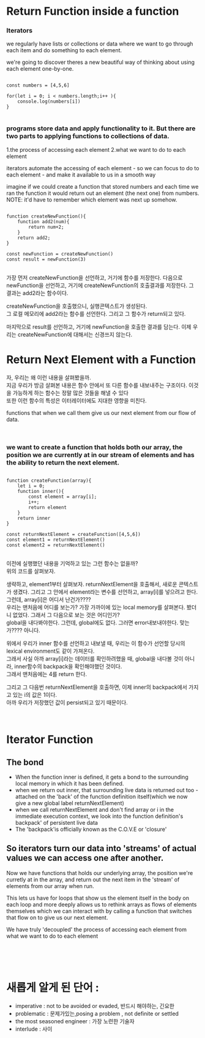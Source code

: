 # Return Function inside a function

### Iterators

we regularly have lists or collections or data where we want to go through each item and do something to each element.

we're going to discover theres a new beautiful way of thinking about using each element one-by-one.

<pre>
<code>
const numbers = [4,5,6]

for(let i = 0; i < numbers.length;i++ ){
    console.log(numbers[i])
}
</code>
</pre>

### programs store data and apply functionality to it. But there are two parts to applying functions to collections of data.

1.the process of accessing each element
2.what we want to do to each element

iterators automate the accessing of each element - so we can focus to do to each element - and make it available to us in a smooth way

imagine if we could create a function that stored numbers and each time we ran the function it would return out an element (the next one) from numbers. NOTE: it'd have to remember which element was next up somehow.

<pre>
<code>
function createNewFunction(){
    function add2(num){
        return num+2;
    }
    return add2;
}

const newFunction = createNewFunction()
const result = newFunction(3)
</code>
</pre>

가장 먼저 createNewFunction을 선언하고, 거기에 함수를 저장한다.
다음으로 newFunction을 선언하고, 거기에 createNewFunction의 호출결과를 저장한다. 그 결과는 add2라는 함수이다.

createNewFunction을 호출했으니, 실행콘텍스트가 생성된다.  
그 로컬 메모리에 add2라는 함수를 선언한다. 그리고 그 함수가 return되고 있다.

마지막으로 result를 선언하고, 거기에 newFunction을 호출한 결과를 담는다.
이제 우리는 createNewFunction에 대해서는 신경쓰지 않는다.

# Return Next Element with a Function

자, 우리는 왜 이런 내용을 살펴봤을까.  
지금 우리가 방금 살펴본 내용은 함수 안에서 또 다른 함수를 내보내주는 구조이다.
이것을 가능하게 하는 함수는 정말 많은 것들을 해낼 수 있다  
또한 이런 함수의 특성은 이터레이터에도 지대한 영향을 미친다.

functions that when we call them give us our next element from our flow of data.

<br>

### we want to create a function that holds both our array, the position we are currently at in our stream of elements and has the ability to return the next element.

<pre>
<code>
function createFunction(array){
    let i = 0;
    function inner(){
        const element = array[i];
        i++;
        return element
    }
    return inner
}

const returnNextElement = createFunction([4,5,6])
const element1 = returnNextElement()
const element2 = returnNextElement()
</code>
</pre>

이전에 실행했던 내용을 기억하고 있는 그런 함수는 없을까?  
위의 코드를 살펴보자.

생략하고, element1부터 살펴보자.
returnNextElement을 호출해서, 새로운 콘텍스트가 생겼다.
그리고 그 안에서 element라는 변수를 선언하고, array[i]를 넣으려고 한다.
그런데, array[i]은 어디서 난건가????  
우리는 맨처음에 어디를 보는가?
가장 가까이에 있는 local memory를 살펴본다. 봤더니 없었다.
그래서 그 다음으로 보는 것은 어디인가?  
global을 내다봐야한다.
그런데, global에도 없다. 그러면 error내보내야한다. 맞는가???? 아니다.

위에서 우리가 inner 함수를 선언하고 내보낼 때,
우리는 이 함수가 선언할 당시의 lexical environment도 같이 가져온다.  
그래서 사실 아까 array[i]라는 데이터를 확인하려했을 때,
global을 내다볼 것이 아니라, inner함수의 backpack을 확인해야했던 것이다.  
그래서 맨처음에는 4를 return 한다.

그리고 그 다음번 returnNextElement을 호출하면,
이제 inner의 backpack에서 가지고 있는 i의 값은 1이다.  
아까 우리가 저장했던 값이 persist되고 있기 때문이다.

<br>

# Iterator Function

## The bond

- When the function inner is defined, it gets a bond to the surrounding local memory in which it has been defined.
- when we return out inner, that surrounding live data is returned out too - attached on the 'back' of the function definition itself(which we now give a new global label returnNextElement)
- when we call returnNextElement and don't find array or i in the immediate execution context, we look into the function definition's backpack' of persistent live data
- The 'backpack'is officially known as the C.O.V.E or 'closure'

## So iterators turn our data into 'streams' of actual values we can access one after another.

Now we have functions that holds our underlying array, the position we're curretly at in the array, and return out the next item in the 'stream' of elements from our array when run.

This lets us have for loops that show us the element itself in the body on each loop and more deeply allows us to rethink arrays as flows of elements themselves which we can interact with by calling a function that switches that flow on to give us our next element.

We have truly 'decoupled' the process of accessing each element from what we want to do to each element

<br>
<br>
<br>

# 새롭게 알게 된 단어 :

- imperative : not to be avoided or evaded, 반드시 해야하는, 긴요한
- problematic : 문제가있는,posing a problem , not definite or settled
- the most seasoned engineer : 가장 노련한 기술자
- interlude : 사이
